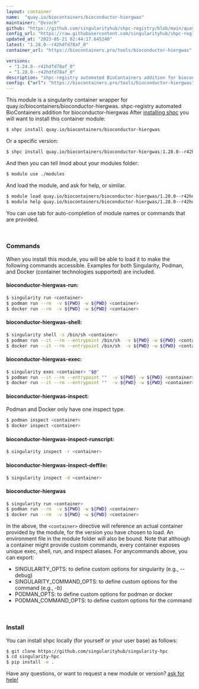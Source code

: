 ```yaml
---
layout: container
name:  "quay.io/biocontainers/bioconductor-hiergwas"
maintainer: "@vsoch"
github: "https://github.com/singularityhub/shpc-registry/blob/main/quay.io/biocontainers/bioconductor-hiergwas/container.yaml"
config_url: "https://raw.githubusercontent.com/singularityhub/shpc-registry/main/quay.io/biocontainers/bioconductor-hiergwas/container.yaml"
updated_at: "2023-05-21 02:44:17.645240"
latest: "1.28.0--r42hdfd78af_0"
container_url: "https://biocontainers.pro/tools/bioconductor-hiergwas"

versions:
 - "1.24.0--r41hdfd78af_0"
 - "1.28.0--r42hdfd78af_0"
description: "shpc-registry automated BioContainers addition for bioconductor-hiergwas"
config: {"url": "https://biocontainers.pro/tools/bioconductor-hiergwas", "maintainer": "@vsoch", "description": "shpc-registry automated BioContainers addition for bioconductor-hiergwas", "latest": {"1.28.0--r42hdfd78af_0": "sha256:caa10be6053a89cc11eed6dffecde474b5049e910e88ca60f4cab613377f1686"}, "tags": {"1.24.0--r41hdfd78af_0": "sha256:3cfde919da0148507c6ade5febdf0ca0cd23a18952a65f870bbc2d3035c5d7ef", "1.28.0--r42hdfd78af_0": "sha256:caa10be6053a89cc11eed6dffecde474b5049e910e88ca60f4cab613377f1686"}, "docker": "quay.io/biocontainers/bioconductor-hiergwas"}
---
```


This module is a singularity container wrapper for quay.io/biocontainers/bioconductor-hiergwas.
shpc-registry automated BioContainers addition for bioconductor-hiergwas
After [installing shpc](#install) you will want to install this container module:


```bash
$ shpc install quay.io/biocontainers/bioconductor-hiergwas
```

Or a specific version:

```bash
$ shpc install quay.io/biocontainers/bioconductor-hiergwas:1.28.0--r42hdfd78af_0
```

And then you can tell lmod about your modules folder:

```bash
$ module use ./modules
```

And load the module, and ask for help, or similar.

```bash
$ module load quay.io/biocontainers/bioconductor-hiergwas/1.28.0--r42hdfd78af_0
$ module help quay.io/biocontainers/bioconductor-hiergwas/1.28.0--r42hdfd78af_0
```

You can use tab for auto-completion of module names or commands that are provided.

<br>

### Commands

When you install this module, you will be able to load it to make the following commands accessible.
Examples for both Singularity, Podman, and Docker (container technologies supported) are included.

#### bioconductor-hiergwas-run:

```bash
$ singularity run <container>
$ podman run --rm  -v ${PWD} -w ${PWD} <container>
$ docker run --rm  -v ${PWD} -w ${PWD} <container>
```

#### bioconductor-hiergwas-shell:

```bash
$ singularity shell -s /bin/sh <container>
$ podman run --it --rm --entrypoint /bin/sh  -v ${PWD} -w ${PWD} <container>
$ docker run --it --rm --entrypoint /bin/sh  -v ${PWD} -w ${PWD} <container>
```

#### bioconductor-hiergwas-exec:

```bash
$ singularity exec <container> "$@"
$ podman run --it --rm --entrypoint ""  -v ${PWD} -w ${PWD} <container> "$@"
$ docker run --it --rm --entrypoint ""  -v ${PWD} -w ${PWD} <container> "$@"
```

#### bioconductor-hiergwas-inspect:

Podman and Docker only have one inspect type.

```bash
$ podman inspect <container>
$ docker inspect <container>
```

#### bioconductor-hiergwas-inspect-runscript:

```bash
$ singularity inspect -r <container>
```

#### bioconductor-hiergwas-inspect-deffile:

```bash
$ singularity inspect -d <container>
```



#### bioconductor-hiergwas

```bash
$ singularity run <container>
$ podman run --rm  -v ${PWD} -w ${PWD} <container>
$ docker run --rm  -v ${PWD} -w ${PWD} <container>
```


In the above, the `<container>` directive will reference an actual container provided
by the module, for the version you have chosen to load. An environment file in the
module folder will also be bound. Note that although a container
might provide custom commands, every container exposes unique exec, shell, run, and
inspect aliases. For anycommands above, you can export:

 - SINGULARITY_OPTS: to define custom options for singularity (e.g., --debug)
 - SINGULARITY_COMMAND_OPTS: to define custom options for the command (e.g., -b)
 - PODMAN_OPTS: to define custom options for podman or docker
 - PODMAN_COMMAND_OPTS: to define custom options for the command

<br>

### Install

You can install shpc locally (for yourself or your user base) as follows:

```bash
$ git clone https://github.com/singularityhub/singularity-hpc
$ cd singularity-hpc
$ pip install -e .
```

Have any questions, or want to request a new module or version? [ask for help!](https://github.com/singularityhub/singularity-hpc/issues)